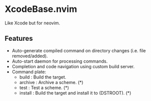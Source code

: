 # XcodeBase.nvim

Like Xcode but for neovim.

## Features 

- Auto-generate compiled command on directory changes (i.e. file removed/added).
- Auto-start daemon for processing commands.
- Completion and code navigation using custom build server.
- Command plate:
   - build <Target>:       Build the target.
   - archive <Scheme>:     Archive a scheme. (\*)
   - test <Scheme>:        Test a scheme. (\*)
   - install <Target>:     Build the target and install it to (DSTROOT). (\*)

